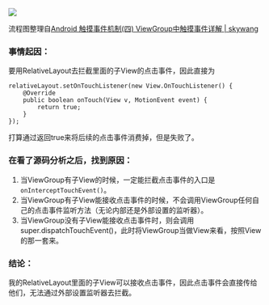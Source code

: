 ![](https://upload-images.jianshu.io/upload_images/7177220-91210f087c254c6b.png?imageMogr2/auto-orient/strip%7CimageView2/2/w/1240)

流程图整理自[Android 触摸事件机制(四) ViewGroup中触摸事件详解 | skywang](http://wangkuiwu.github.io/2015/01/04/TouchEvent-ViewGroup/)

### 事情起因：
要用RelativeLayout去拦截里面的子View的点击事件，因此直接为
```
relativeLayout.setOnTouchListener(new View.OnTouchListener() {
    @Override
    public boolean onTouch(View v, MotionEvent event) {
        return true;
    }
});
```
打算通过返回true来将后续的点击事件消费掉，但是失败了。

### 在看了源码分析之后，找到原因：
1. 当ViewGroup有子View的时候，一定能拦截点击事件的入口是`onInterceptTouchEvent()`。
2. 当ViewGroup有子View能接收点击事件的时候，不会调用ViewGroup任何自己的点击事件监听方法（无论内部还是外部设置的监听器）。
3. 当ViewGroup没有子View能接收点击事件时，则会调用super.dispatchTouchEvent()，此时将ViewGroup当做View来看，按照View的那一套来。

### 结论：
我的RelativeLayout里面的子View可以接收点击事件，因此点击事件会直接传给他们，无法通过外部设置监听器去拦截。
